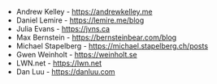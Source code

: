 - Andrew Kelley - <https://andrewkelley.me>
- Daniel Lemire - <https://lemire.me/blog>
- Julia Evans - <https://jvns.ca>
- Max Bernstein - <https://bernsteinbear.com/blog>
- Michael Stapelberg - <https://michael.stapelberg.ch/posts>
- Gwen Weinholt - <https://weinholt.se>
- LWN.net - <https://lwn.net>
- Dan Luu - <https://danluu.com>
